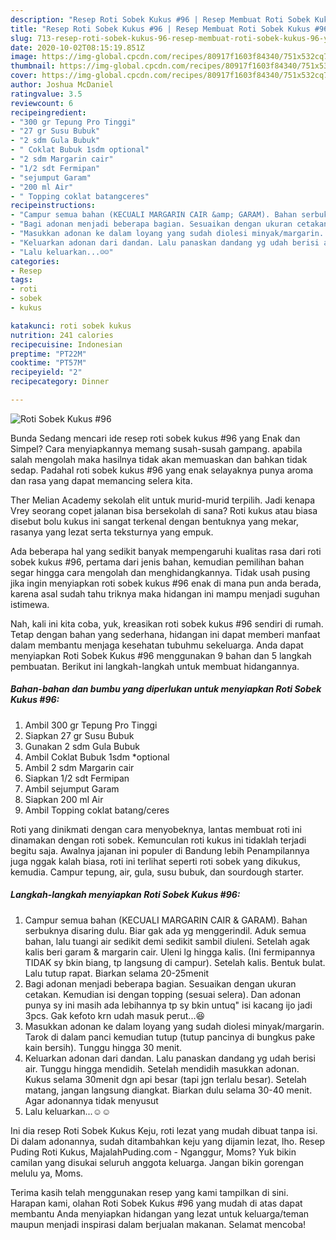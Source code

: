 ```yaml
---
description: "Resep Roti Sobek Kukus #96 | Resep Membuat Roti Sobek Kukus #96 Yang Bikin Ngiler"
title: "Resep Roti Sobek Kukus #96 | Resep Membuat Roti Sobek Kukus #96 Yang Bikin Ngiler"
slug: 713-resep-roti-sobek-kukus-96-resep-membuat-roti-sobek-kukus-96-yang-bikin-ngiler
date: 2020-10-02T08:15:19.851Z
image: https://img-global.cpcdn.com/recipes/80917f1603f84340/751x532cq70/roti-sobek-kukus-96-foto-resep-utama.jpg
thumbnail: https://img-global.cpcdn.com/recipes/80917f1603f84340/751x532cq70/roti-sobek-kukus-96-foto-resep-utama.jpg
cover: https://img-global.cpcdn.com/recipes/80917f1603f84340/751x532cq70/roti-sobek-kukus-96-foto-resep-utama.jpg
author: Joshua McDaniel
ratingvalue: 3.5
reviewcount: 6
recipeingredient:
- "300 gr Tepung Pro Tinggi"
- "27 gr Susu Bubuk"
- "2 sdm Gula Bubuk"
- " Coklat Bubuk 1sdm optional"
- "2 sdm Margarin cair"
- "1/2 sdt Fermipan"
- "sejumput Garam"
- "200 ml Air"
- " Topping coklat batangceres"
recipeinstructions:
- "Campur semua bahan (KECUALI MARGARIN CAIR &amp; GARAM). Bahan serbuknya disaring dulu. Biar gak ada yg menggerindil. Aduk semua bahan, lalu tuangi air sedikit demi sedikit sambil diuleni. Setelah agak kalis beri garam &amp; margarin cair. Uleni lg hingga kalis. (Ini fermipannya TIDAK sy bkin biang, tp langsung di campur). Setelah kalis. Bentuk bulat. Lalu tutup rapat. Biarkan selama 20-25menit"
- "Bagi adonan menjadi beberapa bagian. Sesuaikan dengan ukuran cetakan. Kemudian isi dengan topping (sesuai selera). Dan adonan punya sy ini masih ada lebihannya tp sy bkin untuq&#34; isi kacang ijo jadi 3pcs. Gak kefoto krn udah masuk perut...😆"
- "Masukkan adonan ke dalam loyang yang sudah diolesi minyak/margarin. Tarok di dalam panci kemudian tutup (tutup pancinya di bungkus pake kain bersih). Tunggu hingga 30 menit."
- "Keluarkan adonan dari dandan. Lalu panaskan dandang yg udah berisi air. Tunggu hingga mendidih. Setelah mendidih masukkan adonan. Kukus selama 30menit dgn api besar (tapi jgn terlalu besar). Setelah matang, jangan langsung diangkat. Biarkan dulu selama 30-40 menit. Agar adonannya tidak menyusut"
- "Lalu keluarkan...☺☺"
categories:
- Resep
tags:
- roti
- sobek
- kukus

katakunci: roti sobek kukus 
nutrition: 241 calories
recipecuisine: Indonesian
preptime: "PT22M"
cooktime: "PT57M"
recipeyield: "2"
recipecategory: Dinner

---
```



![Roti Sobek Kukus #96](https://img-global.cpcdn.com/recipes/80917f1603f84340/751x532cq70/roti-sobek-kukus-96-foto-resep-utama.jpg)

Bunda Sedang mencari ide resep roti sobek kukus #96 yang Enak dan Simpel? Cara menyiapkannya memang susah-susah gampang. apabila salah mengolah maka hasilnya tidak akan memuaskan dan bahkan tidak sedap. Padahal roti sobek kukus #96 yang enak selayaknya punya aroma dan rasa yang dapat memancing selera kita.

Ther Melian Academy sekolah elit untuk murid-murid terpilih. Jadi kenapa Vrey seorang copet jalanan bisa bersekolah di sana? Roti kukus atau biasa disebut bolu kukus ini sangat terkenal dengan bentuknya yang mekar, rasanya yang lezat serta teksturnya yang empuk.

Ada beberapa hal yang sedikit banyak mempengaruhi kualitas rasa dari roti sobek kukus #96, pertama dari jenis bahan, kemudian pemilihan bahan segar hingga cara mengolah dan menghidangkannya. Tidak usah pusing jika ingin menyiapkan roti sobek kukus #96 enak di mana pun anda berada, karena asal sudah tahu triknya maka hidangan ini mampu menjadi suguhan istimewa.


Nah, kali ini kita coba, yuk, kreasikan roti sobek kukus #96 sendiri di rumah. Tetap dengan bahan yang sederhana, hidangan ini dapat memberi manfaat dalam membantu menjaga kesehatan tubuhmu sekeluarga. Anda dapat menyiapkan Roti Sobek Kukus #96 menggunakan 9 bahan dan 5 langkah pembuatan. Berikut ini langkah-langkah untuk membuat hidangannya.

<!--inarticleads1-->

##### Bahan-bahan dan bumbu yang diperlukan untuk menyiapkan Roti Sobek Kukus #96:

1. Ambil 300 gr Tepung Pro Tinggi
1. Siapkan 27 gr Susu Bubuk
1. Gunakan 2 sdm Gula Bubuk
1. Ambil  Coklat Bubuk 1sdm *optional
1. Ambil 2 sdm Margarin cair
1. Siapkan 1/2 sdt Fermipan
1. Ambil sejumput Garam
1. Siapkan 200 ml Air
1. Ambil  Topping coklat batang/ceres


Roti yang dinikmati dengan cara menyobeknya, lantas membuat roti ini dinamakan dengan roti sobek. Kemunculan roti kukus ini tidaklah terjadi begitu saja. Awalnya jajanan ini populer di Bandung lebih Penampilannya juga nggak kalah biasa, roti ini terlihat seperti roti sobek yang dikukus, kemudia. Campur tepung, air, gula, susu bubuk, dan sourdough starter. 

<!--inarticleads2-->

##### Langkah-langkah menyiapkan Roti Sobek Kukus #96:

1. Campur semua bahan (KECUALI MARGARIN CAIR &amp; GARAM). Bahan serbuknya disaring dulu. Biar gak ada yg menggerindil. Aduk semua bahan, lalu tuangi air sedikit demi sedikit sambil diuleni. Setelah agak kalis beri garam &amp; margarin cair. Uleni lg hingga kalis. (Ini fermipannya TIDAK sy bkin biang, tp langsung di campur). Setelah kalis. Bentuk bulat. Lalu tutup rapat. Biarkan selama 20-25menit
1. Bagi adonan menjadi beberapa bagian. Sesuaikan dengan ukuran cetakan. Kemudian isi dengan topping (sesuai selera). Dan adonan punya sy ini masih ada lebihannya tp sy bkin untuq&#34; isi kacang ijo jadi 3pcs. Gak kefoto krn udah masuk perut...😆
1. Masukkan adonan ke dalam loyang yang sudah diolesi minyak/margarin. Tarok di dalam panci kemudian tutup (tutup pancinya di bungkus pake kain bersih). Tunggu hingga 30 menit.
1. Keluarkan adonan dari dandan. Lalu panaskan dandang yg udah berisi air. Tunggu hingga mendidih. Setelah mendidih masukkan adonan. Kukus selama 30menit dgn api besar (tapi jgn terlalu besar). Setelah matang, jangan langsung diangkat. Biarkan dulu selama 30-40 menit. Agar adonannya tidak menyusut
1. Lalu keluarkan...☺☺


Ini dia resep Roti Sobek Kukus Keju, roti lezat yang mudah dibuat tanpa isi. Di dalam adonannya, sudah ditambahkan keju yang dijamin lezat, lho. Resep Puding Roti Kukus, MajalahPuding.com - Nganggur, Moms? Yuk bikin camilan yang disukai seluruh anggota keluarga. Jangan bikin gorengan melulu ya, Moms. 

Terima kasih telah menggunakan resep yang kami tampilkan di sini. Harapan kami, olahan Roti Sobek Kukus #96 yang mudah di atas dapat membantu Anda menyiapkan hidangan yang lezat untuk keluarga/teman maupun menjadi inspirasi dalam berjualan makanan. Selamat mencoba!
